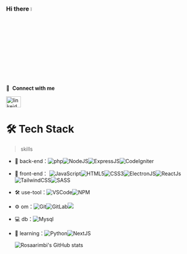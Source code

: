 ### Hi there <img src="https://media.giphy.com/media/hvRJCLFzcasrR4ia7z/giphy.gif" width="5%">

🔗 &nbsp;**Connect with me**
<p align="left">
<a href="https://www.linkedin.com/in/rosa-arimbi/" target="blank"><img align="center" src="https://raw.githubusercontent.com/rahuldkjain/github-profile-readme-generator/master/src/images/icons/Social/linked-in-alt.svg" alt="linkeid" height="30" width="40" /></a>

  
# 🛠 Tech Stack

> skills

- 🔭 back-end：![php](https://img.shields.io/badge/-php-green?style=flat-circle&logo=php)![NodeJS](https://img.shields.io/badge/-NodeJS-red?style=flat-circle&logo=nodejs)![ExpressJS](https://img.shields.io/badge/-ExpressJS-yellow?style=flat-circle&logo=ExpressJS)![CodeIgniter](https://img.shields.io/badge/-CodeIgniter-blue?style=flat-circle&logo=CodeIgniter)

- 👯 front-end： ![JavaScript](https://img.shields.io/badge/-JavaScript-red?style=flat-circle&logo=javascript)![HTML5](https://img.shields.io/badge/-HTML5-white?style=flat-circle&logo=html5)![CSS3](https://img.shields.io/badge/-CSS3-yellow?style=flat-circle&logo=css3)![ElectronJS](https://img.shields.io/badge/-ElectronJS-purple?style=flat-circle&logo=ElectrinJS)![ReactJs](https://img.shields.io/badge/-ReactJs-brown?style=flat-circle&logo=ReactJs)![TailwindCSS](https://img.shields.io/badge/-TailwindCSS-pink?style=flat-circle&logo=TailwindCSS)![SASS](https://img.shields.io/badge/-SASS-green?style=flat-circle&logo=SASS)

- :hammer_and_wrench: use-tool：![VSCode](https://img.shields.io/badge/-VSCode-blue?style=flat-circle&logo=VSCode)![NPM](https://img.shields.io/badge/-npm-gray?style=flat-circle&logo=npm)

- ⚙️ om：![Git](https://img.shields.io/badge/-Git-yellow?style=flat-circle&logo=git)![GitLab](https://img.shields.io/badge/-GitLab-green?style=flat-circle&logo=GitLab)![](https://img.shields.io/badge/-GitHub-blue?style=flat-circle&logo=GitHub)
  
- 💻 db：![Mysql](https://img.shields.io/badge/-Mysql-white?style=flat-circle&logo=mysql)
  
- 🌱 learning：![Python](https://img.shields.io/badge/-Python-yellow?style=flat-circle&logo=Python)![NextJS](https://img.shields.io/badge/-NextJS-gray?style=flat-circle&logo=NextJs)
  
  ![Rosaarimbi's GitHub stats](https://github-readme-stats.vercel.app/api/?username=rosaarimbi&show_icons=true&title_color=fff&icon_color=79ff97&text_color=9f9f9f&bg_color=151515)

